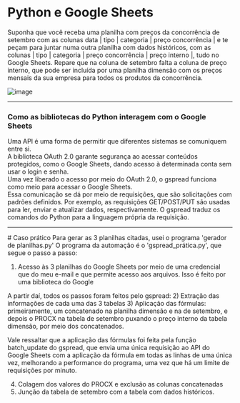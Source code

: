 # Python e Google Sheets
Suponha que você receba uma planilha com preços da concorrência de setembro com as colunas data | tipo | categoria | preço concorrência | e te peçam para juntar numa outra planilha com dados históricos, com as colunas | tipo | categoria | preço concorrência | preço interno |, tudo no Google Sheets.
Repare que na coluna de setembro falta a coluna de preço interno, que pode ser incluída por uma planilha dimensão com os preços mensais da sua empresa para todos os produtos da concorrência.

![image](https://github.com/user-attachments/assets/43f3594c-03f2-4f57-b0a1-3575b3aa3763)

<hr>
<h3>Como as bibliotecas do Python interagem com o Google Sheets </h3>
Uma API é uma forma de permitir que diferentes sistemas se comuniquem entre si. <br>
A biblioteca OAuth 2.0 garante segurança ao acessar conteúdos protegidos, como o Google Sheets, dando acesso à determinada conta sem usar o login e senha. <br>
Uma vez liberado o acesso por meio do OAuth 2.0, o gspread funciona como meio para acessar o Google Sheets. <br>
Essa comunicação se dá por meio de requisições, que são solicitações com padrões definidos. Por exemplo, as requisições GET/POST/PUT são usadas para ler, enviar e atualizar dados, respectivamente. O gspread traduz os comandos do Python para a linguagem própria da requisição.

<hr>
# Caso prático
Para gerar as 3 planilhas citadas, usei o programa 'gerador de planilhas.py'
O programa da automação é o 'gspread_prática.py', que segue o passo a passo:

1) Acesso às 3 planilhas do Google Sheets por meio de uma credencial que do meu e-mail e que permite acesso aos arquivos. Isso é feito por uma biblioteca do Google

A partir daí, todos os passos foram feitos pelo gspread:
2) Extração das informações de cada uma das 3 tabelas
3) Aplicação das fórmulas: primeiramente, um concatenado na planilha dimensão e na de setembro, e depois o PROCX na tabela de setembro puxando o preço interno da tabela dimensão, por meio dos concatenados.

Vale ressaltar que a aplicação das fórmulas foi feita pela função batch_update do gspread, que envia uma única requisição ao API do Google Sheets com a aplicação da fórmula em todas as linhas de uma única vez, melhorando a performance do programa, uma vez que há um limite de requisições por minuto.

4) Colagem dos valores do PROCX e exclusão as colunas concatenadas
5) Junção da tabela de setembro com a tabela com dados históricos.
